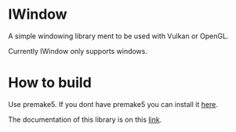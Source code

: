 # IWindow
 A simple windowing library ment to be used with Vulkan or OpenGL.
 
 Currently IWindow only supports windows.

# How to build

Use premake5. If you dont have premake5 you can install it [here](https://premake.github.io/).

The documentation of this library is on this [link](https://immanuel-c.github.io/IWindow).
